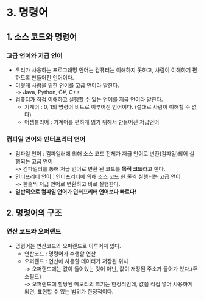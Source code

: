 # 3. 명령어

## 1. 소스 코드와 명령어

### 고급 언어와 저급 언어

* 우리가 사용하는 프로그래밍 언어는 컴퓨터는 이해하지 못하고, 사람이 이해하기 편하도록 만들어진 언어이다.
* 이렇게 사람을 위한 언어를 고급 언어라 말한다.\
  \-> Java, Python, C#, C++
* 컴퓨터가 직접 이해하고 실행할 수 있는 언어를 저급 언어라 말한다.&#x20;
  * 기계어 : 0, 1의 명령어 비트로 이루어진 언어이다. (절대로 사람이 이해할 수 없다)
  * 어셈블리어 : 기계어를 편하게 읽기 위해서 만들어진 저급언어

### 컴파일 언어와 인터프리터 언어

* 컴파일 언어 : 컴파일러에 의해 소스 코드 전체가 저급 언어로 변환(컴파일)되어 실행되는 고급 언어\
  \-> 컴파일러를 통해 저급 언어로 변환 된 코드를 **목적 코드**라고 한다.&#x20;
* 인터프리터 언어 : 인터프리터에 의해 소스 코드 한 줄씩 실행되는 고급 언어\
  \-> 한줄씩 저급 언어로 변환하고 바로 실행한다.&#x20;
* **일반적으로 컴파일 언어가 인터프리터 언어보다 빠르다!**

## 2. 명령어의 구조

### 연산 코드와 오퍼랜드

* 명령어는 연산코드와 오퍼랜드로 이루어져 있다.
  * 연산코드 : 명령어가 수행할 연산&#x20;
  * 오퍼랜드 : 연산에 사용할 데이터가 저장된 위치\
    \-> 오퍼랜드에는 값이 들어있는 것이 아닌, 값이 저장된 주소가 들어가 있다.(주소필드)\
    \-> 오퍼랜드에 할당된 메모리의 크기는 한정적인데, 값을 직접 넣어 사용하게 되면, 표현할 수 있는 범위가 한정적이다.&#x20;
